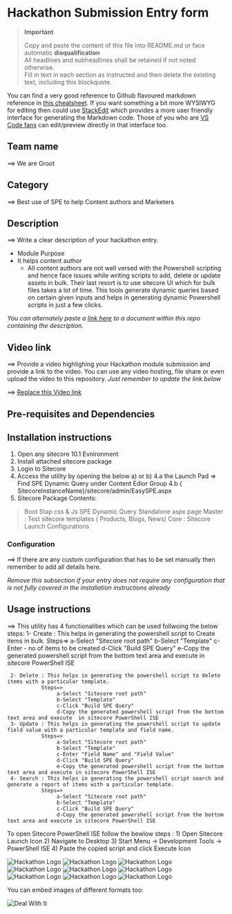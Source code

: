 # Hackathon Submission Entry form

> __Important__  
> 
> Copy and paste the content of this file into README.md or face automatic __disqualification__  
> All headlines and subheadlines shall be retained if not noted otherwise.  
> Fill in text in each section as instructed and then delete the existing text, including this blockquote.

You can find a very good reference to Github flavoured markdown reference in [this cheatsheet](https://github.com/adam-p/markdown-here/wiki/Markdown-Cheatsheet). If you want something a bit more WYSIWYG for editing then could use [StackEdit](https://stackedit.io/app) which provides a more user friendly interface for generating the Markdown code. Those of you who are [VS Code fans](https://code.visualstudio.com/docs/languages/markdown#_markdown-preview) can edit/preview directly in that interface too.

## Team name
⟹ We are Groot

## Category
⟹ Best use of SPE to help Content authors and Marketers

## Description
⟹ Write a clear description of your hackathon entry.  

  - Module Purpose
  - It helps content author
    - All content authors are not well versed with the Powershell scripting and hence face issues while writing scripts
      to add, delete or update assets in bulk. Their last resort is to use sitecore UI which for bulk files takes a lot of time.
      This tools generate dynamic queries based on certain given inputs and helps in generating dynamic Powershell scripts in 
      just a few clicks.

_You can alternately paste a [link here](#docs) to a document within this repo containing the description._

## Video link
⟹ Provide a video highlighing your Hackathon module submission and provide a link to the video. You can use any video hosting, file share or even upload the video to this repository. _Just remember to update the link below_

⟹ [Replace this Video link](#video-link)



## Pre-requisites and Dependencies

## Installation instructions

1. Open any sitecore 10.1 Evnironment
2. Install attached sitecore package
3. Login to Sitecore
4. Access the utility by opening the below a) or b)
4.a the Launch Pad => Find SPE Dynamic Query under Content Edior Group
4.b {​​​​SitecoreInstanceName}​​​​/sitecore/admin/EasySPE.aspx
5. Sitecore Package Contents:
> Boot Stap css & Js
> SPE Dynamic Query Standalone aspx page
> Master : Test sitecore templates ( Products, Blogs, News)
> Core : Sitecore Launch Configurations

### Configuration
⟹ If there are any custom configuration that has to be set manually then remember to add all details here.

_Remove this subsection if your entry does not require any configuration that is not fully covered in the installation instructions already_

## Usage instructions
⟹ This utility has 4 functionalities which can be used follwoing the below steps:
     1- Create : This helps in generating the powershell script to Create items in bulk.
               Steps=>
                    a-Select "Sitecore root path"
                    b-Select "Template"
                    c-Enter - no of items to be created
                    d-Click "Build SPE Query"
                    e-Copy the generated powershell script from the bottom text area and execute in sitecore PowerShell ISE 

     2- Delete : This helps in generating the powershell script to delete items with a particular template.
               Steps=>
                    a-Select "Sitecore root path"
                    b-Select "Template"
                    c-Click "Build SPE Query"
                    d-Copy the generated powershell script from the bottom text area and execute  in sitecore PowerShell ISE
     3- Update : This helps in generating the powershell script to update field value with a particular template and field name.
               Steps=>
                    a-Select "Sitecore root path"
                    b-Select "Template"
                    c-Enter "Field Name" and "Field Value"
                    d-Click "Build SPE Query"
                    e-Copy the generated powershell script from the bottom text area and execute in sitecore PowerShell ISE 
     4- Search : This helps in generating the powershell script search and generate a report of items with a particular template.
               Steps=>
                    a-Select "Sitecore root path"
                    b-Select "Template"
                    c-Click "Build SPE Query"
                    d-Copy the generated powershell script from the bottom text area and execute in sitecore PowerShell ISE    

 To open Sitecore PowerShell ISE follow the bewlow steps :
                        1) Open Sitecore Launch Icon
                        2) Navigate to Desktop
                        3) Start Menu -> Development Tools -> PowerShell ISE
                        4) Paste the copied script and click Execute Icon

![Hackathon Logo](docs/images/hackathon.png?raw=true "Hackathon Logo")
![Hackathon Logo](docs/Utility_screenshots/create.png?raw=true "Create")
![Hackathon Logo](docs/Utility_screenshots/create-2.png?raw=true "Create 2")
![Hackathon Logo](docs/Utility_screenshots/Delete-1.png?raw=true "Delete-1")
![Hackathon Logo](docs/Utility_screenshots/Delete-2.png?raw=true "Delete-2")
![Hackathon Logo](docs/Utility_screenshots/Search-1.png?raw=true "Search-1")
![Hackathon Logo](docs/Utility_screenshots/Search-2.png?raw=true "Search-2")
![Hackathon Logo](docs/Utility_screenshots/Search-3.png?raw=true "Search-3")
![Hackathon Logo](docs/Utility_screenshots/Update-1.png?raw=true "Update-1")

You can embed images of different formats too:

![Deal With It](docs/images/deal-with-it.gif?raw=true "Deal With It")


